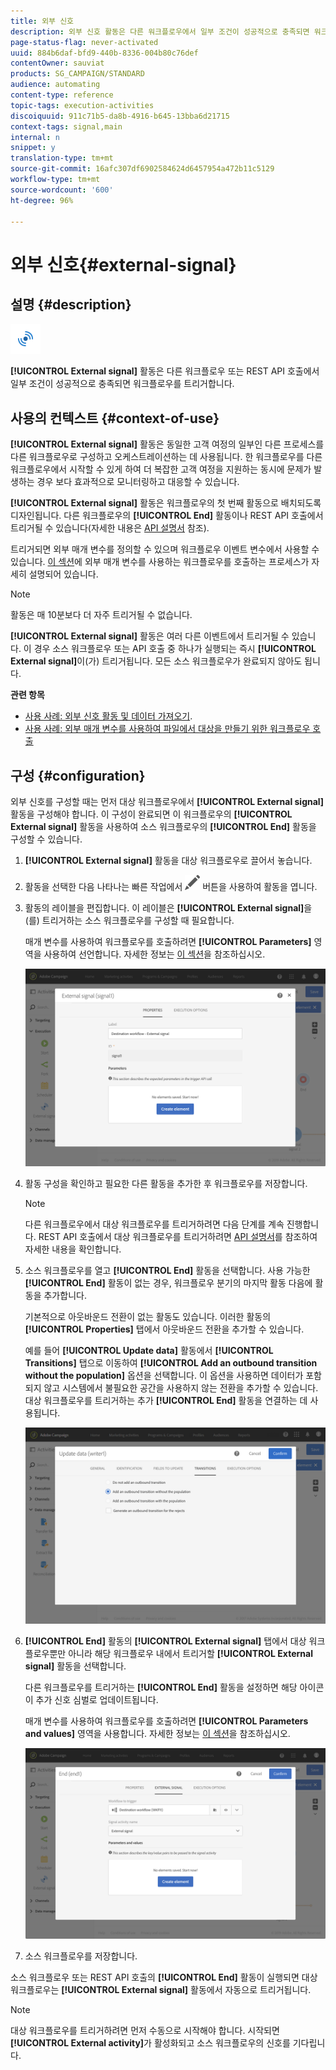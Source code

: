 ```yaml
---
title: 외부 신호
description: 외부 신호 활동은 다른 워크플로우에서 일부 조건이 성공적으로 충족되면 워크플로우를 트리거합니다.
page-status-flag: never-activated
uuid: 884b6daf-bfd9-440b-8336-004b80c76def
contentOwner: sauviat
products: SG_CAMPAIGN/STANDARD
audience: automating
content-type: reference
topic-tags: execution-activities
discoiquuid: 911c71b5-da8b-4916-b645-13bba6d21715
context-tags: signal,main
internal: n
snippet: y
translation-type: tm+mt
source-git-commit: 16afc307df6902584624d6457954a472b11c5129
workflow-type: tm+mt
source-wordcount: '600'
ht-degree: 96%

---
```



# 외부 신호{#external-signal}

## 설명 {#description}

![](assets/signal.png)

**[!UICONTROL External signal]** 활동은 다른 워크플로우 또는 REST API 호출에서 일부 조건이 성공적으로 충족되면 워크플로우를 트리거합니다.

## 사용의 컨텍스트 {#context-of-use}

**[!UICONTROL External signal]** 활동은 동일한 고객 여정의 일부인 다른 프로세스를 다른 워크플로우로 구성하고 오케스트레이션하는 데 사용됩니다. 한 워크플로우를 다른 워크플로우에서 시작할 수 있게 하여 더 복잡한 고객 여정을 지원하는 동시에 문제가 발생하는 경우 보다 효과적으로 모니터링하고 대응할 수 있습니다.

**[!UICONTROL External signal]** 활동은 워크플로우의 첫 번째 활동으로 배치되도록 디자인됩니다. 다른 워크플로우의 **[!UICONTROL End]** 활동이나 REST API 호출에서 트리거될 수 있습니다(자세한 내용은 [API 설명서](../../api/using/triggering-a-signal-activity.md) 참조).

트리거되면 외부 매개 변수를 정의할 수 있으며 워크플로우 이벤트 변수에서 사용할 수 있습니다. [이 섹션](../../automating/using/calling-a-workflow-with-external-parameters.md)에 외부 매개 변수를 사용하는 워크플로우를 호출하는 프로세스가 자세히 설명되어 있습니다.

>[!NOTE]
>
>활동은 매 10분보다 더 자주 트리거될 수 없습니다.

**[!UICONTROL External signal]** 활동은 여러 다른 이벤트에서 트리거될 수 있습니다. 이 경우 소스 워크플로우 또는 API 호출 중 하나가 실행되는 즉시 **[!UICONTROL External signal]**&#x200B;이(가) 트리거됩니다. 모든 소스 워크플로우가 완료되지 않아도 됩니다.

**관련 항목**

* [사용 사례: 외부 신호 활동 및 데이터 가져오기](../../automating/using/external-signal-data-import.md).
* [사용 사례: 외부 매개 변수를 사용하여 파일에서 대상을 만들기 위한 워크플로우 호출](../../automating/using/calling-a-workflow-with-external-parameters.md#use-case)

## 구성 {#configuration}

외부 신호를 구성할 때는 먼저 대상 워크플로우에서 **[!UICONTROL External signal]** 활동을 구성해야 합니다. 이 구성이 완료되면 이 워크플로우의 **[!UICONTROL External signal]** 활동을 사용하여 소스 워크플로우의 **[!UICONTROL End]** 활동을 구성할 수 있습니다.

1. **[!UICONTROL External signal]** 활동을 대상 워크플로우로 끌어서 놓습니다.
1. 활동을 선택한 다음 나타나는 빠른 작업에서 ![](assets/edit_darkgrey-24px.png) 버튼을 사용하여 활동을 엽니다.
1. 활동의 레이블을 편집합니다. 이 레이블은 **[!UICONTROL External signal]**&#x200B;을(를) 트리거하는 소스 워크플로우를 구성할 때 필요합니다.

   매개 변수를 사용하여 워크플로우를 호출하려면 **[!UICONTROL Parameters]** 영역을 사용하여 선언합니다. 자세한 정보는 [이 섹션](../../automating/using/calling-a-workflow-with-external-parameters.md#declaring-the-parameters-in-the-external-signal-activity)을 참조하십시오.

   ![](assets/external_signal_configuration.png)

1. 활동 구성을 확인하고 필요한 다른 활동을 추가한 후 워크플로우를 저장합니다.

   >[!NOTE]
   >
   >다른 워크플로우에서 대상 워크플로우를 트리거하려면 다음 단계를 계속 진행합니다. REST API 호출에서 대상 워크플로우를 트리거하려면 [API 설명서](../../api/using/triggering-a-signal-activity.md)를 참조하여 자세한 내용을 확인합니다.

1. 소스 워크플로우를 열고 **[!UICONTROL End]** 활동을 선택합니다. 사용 가능한 **[!UICONTROL End]** 활동이 없는 경우, 워크플로우 분기의 마지막 활동 다음에 활동을 추가합니다.

   기본적으로 아웃바운드 전환이 없는 활동도 있습니다. 이러한 활동의 **[!UICONTROL Properties]** 탭에서 아웃바운드 전환을 추가할 수 있습니다.

   예를 들어 **[!UICONTROL Update data]** 활동에서 **[!UICONTROL Transitions]** 탭으로 이동하여 **[!UICONTROL Add an outbound transition without the population]** 옵션을 선택합니다. 이 옵션을 사용하면 데이터가 포함되지 않고 시스템에서 불필요한 공간을 사용하지 않는 전환을 추가할 수 있습니다. 대상 워크플로우를 트리거하는 추가 **[!UICONTROL End]** 활동을 연결하는 데 사용됩니다.

   ![](assets/external_signal_empty_transition.png)

1. **[!UICONTROL End]** 활동의 **[!UICONTROL External signal]** 탭에서 대상 워크플로우뿐만 아니라 해당 워크플로우 내에서 트리거할 **[!UICONTROL External signal]** 활동을 선택합니다.

   다른 워크플로우를 트리거하는 **[!UICONTROL End]** 활동을 설정하면 해당 아이콘이 추가 신호 심벌로 업데이트됩니다.

   매개 변수를 사용하여 워크플로우를 호출하려면 **[!UICONTROL Parameters and values]** 영역을 사용합니다. 자세한 정보는 [이 섹션](../../automating/using/calling-a-workflow-with-external-parameters.md#defining-the-parameters-when-calling-the-workflow)을 참조하십시오.

   ![](assets/external_signal_end.png)

1. 소스 워크플로우를 저장합니다.

소스 워크플로우 또는 REST API 호출의 **[!UICONTROL End]** 활동이 실행되면 대상 워크플로우는 **[!UICONTROL External signal]** 활동에서 자동으로 트리거됩니다.

>[!NOTE]
>
>대상 워크플로우를 트리거하려면 먼저 수동으로 시작해야 합니다. 시작되면 **[!UICONTROL External activity]**&#x200B;가 활성화되고 소스 워크플로우의 신호를 기다립니다.
